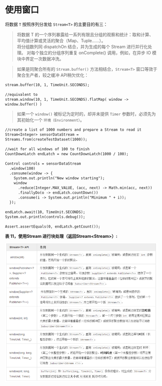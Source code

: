 # 使用窗口

将数据 `T` 按照序列分发给 `Stream<T>` 的主要目的有三：  

>将数据 T 的一个序列暴露给一系列有限且分组的观察和统计：取和计算、平均值计算或灵活的聚合（Map、Tuple……）。  
将分组数列同 dispatchOn 结合，并为生成的每个 Stream<T> 进行并行化处理。
对每个独立的分组序列重复 onComplete() 调用，例如，在异步 IO 模块中界定一次数据冲洗。

>如果是同聚合所有的 `Stream.buffer()` 方法相结合，`Stream<T>` 窗口等效于聚合生产者，较之缓冲 API稍欠优化：

>
```
stream.buffer(10, 1, TimeUnit.SECONDS);

//equivalent to
stream.window(10, 1, TimeUnit.SECONDS).flatMap( window -> window.buffer() )
```

>如果一个 `window()` 被标记为定时的，却并未提供 `Timer` 参数时，必须先为其初始化一个 `环境（Environment）`。

```
//create a list of 1000 numbers and prepare a Stream to read it
Stream<Integer> sensorDataStream = Streams.from(createTestDataset(1000));

//wait for all windows of 100 to finish
CountDownLatch endLatch = new CountDownLatch(1000 / 100);

Control controls = sensorDataStream
  .window(100)
  .consume(window -> {
    System.out.println("New window starting");
    window
      .reduce(Integer.MAX_VALUE, (acc, next) -> Math.min(acc, next))
      .finallyDo(o -> endLatch.countDown())
      .consume(i -> System.out.println("Minimum " + i));
  });

endLatch.await(10, TimeUnit.SECONDS);
System.out.println(controls.debug());

Assert.assertEquals(0, endLatch.getCount());
```

**表 11，使用Stream 进行块处理（返回Stream<Stream<T>>）:**

![](images/29.png)